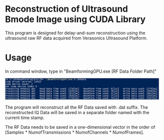 # Reconstruction of Ultrasound Bmode Image using CUDA Library
This program is designed for delay-and-sum reconstruction using the ultrasound raw RF data acquired from Verasonics Ultrasound Platform.

# Usage
In command window, type in "BeamformingGPU.exe [RF Data Folder Path]"

 <img src="examples/CommandWin.PNG" width="800px"/>

The program will reconstruct all the RF Data saved with .dat suffix. The reconstructed IQ Data will be saved in a separate folder named with the current time stamp.

The RF Data needs to be saved in a one-dimensional vector in the order of [Samples * NumofTransmissions * NumofChannels * NumofFrames]. 
